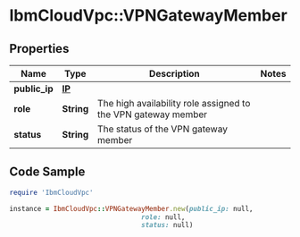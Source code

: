 # IbmCloudVpc::VPNGatewayMember

## Properties

Name | Type | Description | Notes
------------ | ------------- | ------------- | -------------
**public_ip** | [**IP**](IP.md) |  | 
**role** | **String** | The high availability role assigned to the VPN gateway member | 
**status** | **String** | The status of the VPN gateway member | 

## Code Sample

```ruby
require 'IbmCloudVpc'

instance = IbmCloudVpc::VPNGatewayMember.new(public_ip: null,
                                 role: null,
                                 status: null)
```


